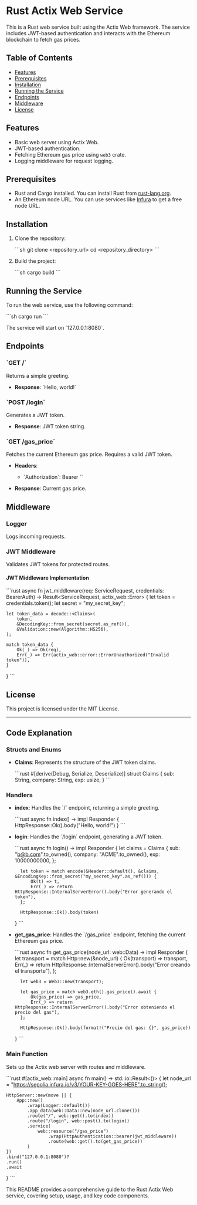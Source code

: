 
# Rust Actix Web Service

This is a Rust web service built using the Actix Web framework. The service includes JWT-based authentication and interacts with the Ethereum blockchain to fetch gas prices.

## Table of Contents

- [Features](#features)
- [Prerequisites](#prerequisites)
- [Installation](#installation)
- [Running the Service](#running-the-service)
- [Endpoints](#endpoints)
- [Middleware](#middleware)
- [License](#license)

## Features

- Basic web server using Actix Web.
- JWT-based authentication.
- Fetching Ethereum gas price using `web3` crate.
- Logging middleware for request logging.

## Prerequisites

- Rust and Cargo installed. You can install Rust from [rust-lang.org](https://www.rust-lang.org/).
- An Ethereum node URL. You can use services like [Infura](https://infura.io/) to get a free node URL.

## Installation

1. Clone the repository:

    \`\`\`sh
    git clone <repository_url>
    cd <repository_directory>
    \`\`\`

2. Build the project:

    \`\`\`sh
    cargo build
    \`\`\`

## Running the Service

To run the web service, use the following command:

\`\`\`sh
cargo run
\`\`\`

The service will start on \`127.0.0.1:8080\`.

## Endpoints

### \`GET /\`

Returns a simple greeting.

- **Response**: \`Hello, world!\`

### \`POST /login\`

Generates a JWT token.

- **Response**: JWT token string.

### \`GET /gas_price\`

Fetches the current Ethereum gas price. Requires a valid JWT token.

- **Headers**:
    - \`Authorization\`: Bearer \`<JWT token>\`

- **Response**: Current gas price.

## Middleware

### Logger

Logs incoming requests.

### JWT Middleware

Validates JWT tokens for protected routes.

#### JWT Middleware Implementation

\`\`\`rust
async fn jwt_middleware(req: ServiceRequest, credentials: BearerAuth) -> Result<ServiceRequest, actix_web::Error> {
    let token = credentials.token();
    let secret = "my_secret_key";

    let token_data = decode::<Claims>(
        token,
        &DecodingKey::from_secret(secret.as_ref()),
        &Validation::new(Algorithm::HS256),
    );

    match token_data {
        Ok(_) => Ok(req),
        Err(_) => Err(actix_web::error::ErrorUnauthorized("Invalid token")),
    }
}
\`\`\`

## License

This project is licensed under the MIT License.

---

## Code Explanation

### Structs and Enums

- **Claims**: Represents the structure of the JWT token claims.

    \`\`\`rust
    #[derive(Debug, Serialize, Deserialize)]
    struct Claims {
        sub: String,
        company: String,
        exp: usize,
    }
    \`\`\`

### Handlers

- **index**: Handles the \`/\` endpoint, returning a simple greeting.

    \`\`\`rust
    async fn index() -> impl Responder {
        HttpResponse::Ok().body("Hello, world!")
    }
    \`\`\`

- **login**: Handles the \`/login\` endpoint, generating a JWT token.

    \`\`\`rust
    async fn login() -> impl Responder {
        let claims = Claims {
            sub: "b@b.com".to_owned(),
            company: "ACME".to_owned(),
            exp: 10000000000,
        };

        let token = match encode(&Header::default(), &claims, &EncodingKey::from_secret("my_secret_key".as_ref())) {
            Ok(t) => t,
            Err(_) => return HttpResponse::InternalServerError().body("Error generando el token"),
        };

        HttpResponse::Ok().body(token)
    }
    \`\`\`

- **get_gas_price**: Handles the \`/gas_price\` endpoint, fetching the current Ethereum gas price.

    \`\`\`rust
    async fn get_gas_price(node_url: web::Data<String>) -> impl Responder {
        let transport = match Http::new(&node_url) {
            Ok(transport) => transport,
            Err(_) => return HttpResponse::InternalServerError().body("Error creando el transporte"),
        };

        let web3 = Web3::new(transport);

        let gas_price = match web3.eth().gas_price().await {
            Ok(gas_price) => gas_price,
            Err(_) => return HttpResponse::InternalServerError().body("Error obteniendo el precio del gas"),
        };

        HttpResponse::Ok().body(format!("Precio del gas: {}", gas_price))
    }
    \`\`\`

### Main Function

Sets up the Actix web server with routes and middleware.

\`\`\`rust
#[actix_web::main]
async fn main() -> std::io::Result<()> {
    let node_url =  "https://sepolia.infura.io/v3/YOUR-KEY-GOES-HERE".to_string();

    HttpServer::new(move || {
        App::new()
            .wrap(Logger::default())
            .app_data(web::Data::new(node_url.clone()))
            .route("/", web::get().to(index))
            .route("/login", web::post().to(login))
            .service(
                web::resource("/gas_price")
                    .wrap(HttpAuthentication::bearer(jwt_middleware))
                    .route(web::get().to(get_gas_price))
            )
    })
    .bind("127.0.0.1:8080")?
    .run()
    .await
}
\`\`\`

This README provides a comprehensive guide to the Rust Actix Web service, covering setup, usage, and key code components.
